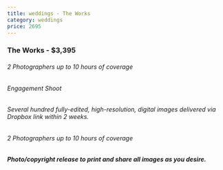 ```yaml
---
title: weddings - The Works
category: weddings
price: 2695
---
```

### The Works - $3,395

###### 2 Photographers up to 10 hours of coverage

###### Engagement Shoot

###### Several hundred fully-edited, high-resolution, digital images delivered via Dropbox link within 2 weeks.

###### 2 Photographers up to 10 hours of coverage

##### Photo/copyright release to print and share all images as you desire.
